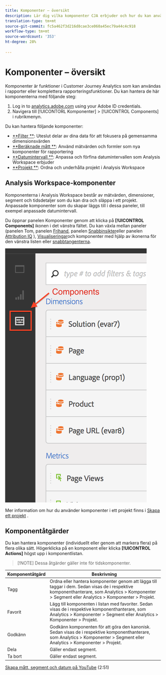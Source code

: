 ```yaml
---
title: Komponenter – översikt
description: Lär dig vilka komponenter CJA erbjuder och hur du kan använda dem vid rapportering.
translation-type: tm+mt
source-git-commit: fc5a462f3d216d8cae3ce060a45ec79a44c4c918
workflow-type: tm+mt
source-wordcount: '353'
ht-degree: 28%

---
```



# Komponenter – översikt

Komponenter är funktioner i Customer Journey Analytics som kan användas i rapporter eller komplettera rapporteringsfunktioner. Du kan hantera de här komponenterna med följande steg:

1. Log in to [analytics.adobe.com](https://analytics.adobe.com) using your Adobe ID credentials.
2. Navigera till [!UICONTORL Komponenter] > [!UICONTROL Components] i rubrikmenyn.

Du kan hantera följande komponenter:

* [**Filter **](filters/filters-overview.md): Uteslut delar av dina data för att fokusera på gemensamma dimensionsvärden
* [**Beräknade mått **](calc-metrics/calc-metr-overview.md): Använd mätvärden och formler som nya komponenter för rapportering
* [**Datumintervall **](date-ranges/overview.md): Anpassa och förfina datumintervallen som Analysis Workspace erbjuder
* [**Projekt **](/help/analysis-workspace/home.md): Ordna och underhålla projekt i Analysis Workspace

## Analysis Workspace-komponenter

Komponenterna i Analysis Workspace består av mätvärden, dimensioner, segment och tidsdetaljer som du kan dra och släppa i ett projekt. Anpassade komponenter som du skapar läggs till i dessa paneler, till exempel anpassade datumintervall.

Du öppnar panelen Komponenter genom att klicka på **[!UICONTROL Components]** ikonen i det vänstra fältet. Du kan växla mellan paneler (panelen Tom, panelen [Frihand](/help/analysis-workspace/visualizations/freeform-table.md), panelen [Snabbinsikter](/help/analysis-workspace/c-panels/quickinsight.md)eller panelen [Attribution IQ](/help/analysis-workspace/c-panels/attribution.md) ), [Visualiseringar](/help/analysis-workspace/visualizations/freeform-analysis-visualizations.md)och komponenter med hjälp av ikonerna för den vänstra listen eller [snabbtangenterna](/help/analysis-workspace/build-workspace-project/fa-shortcut-keys.md).

![](assets/components.png)

Mer information om hur du använder komponenter i ett projekt finns i [Skapa ett projekt](/help/analysis-workspace/home.md) .

## Komponentåtgärder

Du kan hantera komponenter (individuellt eller genom att markera flera) på flera olika sätt. Högerklicka på en komponent eller klicka **[!UICONTROL Actions]** högst upp i komponentlistan.

>[!NOTE] Dessa åtgärder gäller inte för tidskomponenter.

| Komponentåtgärd | Beskrivning |
|--- |--- |
| Tagg | Ordna eller hantera komponenter genom att lägga till taggar i dem. Sedan visas de i respektive komponenthanterare, som Analytics > Komponenter > Segment eller Analytics > Komponenter > Projekt. |
| Favorit | Lägg till komponenten i listan med favoriter. Sedan visas de i respektive komponenthanterare, som Analytics > Komponenter > Segment eller Analytics > Komponenter > Projekt. |
| Godkänn | Godkänn komponenten för att göra den kanonisk. Sedan visas de i respektive komponenthanterare, som Analytics > Komponenter > Segment eller Analytics > Komponenter > Projekt. |
| Dela | Gäller endast segment. |
| Ta bort | Gäller endast segment. |

[Skapa mått, segment och datum på YouTube](https://www.youtube.com/watch?v=XXJuNAte8E8&amp;index=25&amp;list=PL2tCx83mn7GuNnQdYGOtlyCu0V5mEZ8sS) (2:51)

